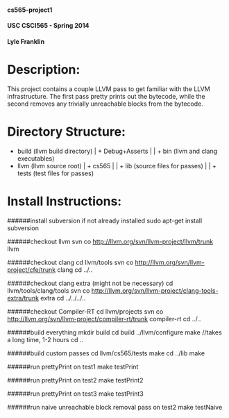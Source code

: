 #### cs565-project1
#### USC CSCI565 - Spring 2014
#### Lyle Franklin

Description:
================
This project contains a couple LLVM pass to get familiar with the LLVM infrastructure.
The first pass pretty prints out the bytecode, while the second removes any trivially unreachable blocks from the bytecode.

Directory Structure:
================
+ build (llvm build directory)
| + Debug+Asserts
| | + bin (llvm and clang executables)
+ llvm (llvm source root)
| + cs565
| | + lib (source files for passes)
| | + tests (test files for passes)

Install Instructions:
================
######install subversion if not already installed
sudo apt-get install subversion

######checkout llvm
svn co http://llvm.org/svn/llvm-project/llvm/trunk llvm

######checkout clang
cd llvm/tools
svn co http://llvm.org/svn/llvm-project/cfe/trunk clang
cd ../..

######checkout clang extra (might not be necessary)
cd llvm/tools/clang/tools
svn co http://llvm.org/svn/llvm-project/clang-tools-extra/trunk extra
cd ../../../..

######checkout Compiler-RT
cd llvm/projects
svn co http://llvm.org/svn/llvm-project/compiler-rt/trunk compiler-rt
cd ../..

######build everything
	mkdir build
	cd build
	../llvm/configure
	make //takes a long time, 1-2 hours
	cd ..

######build custom passes
cd llvm/cs565/tests
make
cd ../lib
make

######run prettyPrint on test1
make testPrint

######run prettyPrint on test2
make testPrint2

######run prettyPrint on test3
make testPrint3

######run naive unreachable block removal pass on test2
make testNaive
